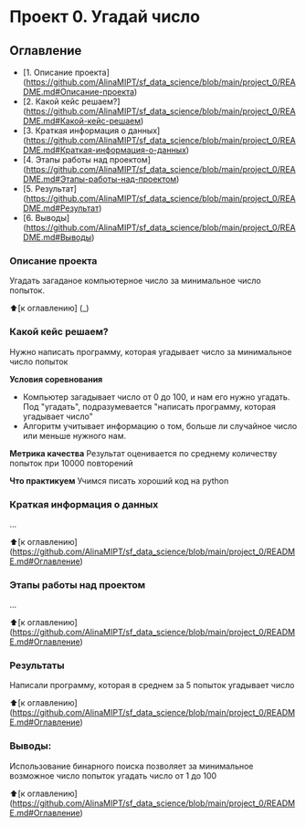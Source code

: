 # Проект 0. Угадай число

## Оглавление

* [1. Описание проекта] (https://github.com/AlinaMIPT/sf_data_science/blob/main/project_0/README.md#Описание-проекта)
* [2. Какой кейс решаем?] (https://github.com/AlinaMIPT/sf_data_science/blob/main/project_0/README.md#Какой-кейс-решаем)
* [3. Краткая информация о данных] (https://github.com/AlinaMIPT/sf_data_science/blob/main/project_0/README.md#Краткая-информация-о-данных)  
* [4. Этапы работы над проектом] (https://github.com/AlinaMIPT/sf_data_science/blob/main/project_0/README.md#Этапы-работы-над-проектом)
* [5. Результат] (https://github.com/AlinaMIPT/sf_data_science/blob/main/project_0/README.md#Результат)
* [6. Выводы] (https://github.com/AlinaMIPT/sf_data_science/blob/main/project_0/README.md#Выводы) 

### Описание проекта
Угадать загаданое компьютерное число за минимальное число попыток.

:arrow_up:[к оглавлению] (_)

### Какой кейс решаем?
Нужно написать программу, которая угадывает число за минимальное число попыток

**Условия соревнования**
- Компьютер загадывает число от 0 до 100, и нам его нужно угадать. Под "угадать", подразумевается "написать программу, которая угадывает число"
- Алгоритм учитывает информацию о том, больше ли случайное число или меньше нужного нам.

**Метрика качества**
Результат оценивается по среднему количеству попыток при 10000 повторений

**Что практикуем**
Учимся писать хороший код на python

### Краткая информация о данных
...

:arrow_up:[к оглавлению] (https://github.com/AlinaMIPT/sf_data_science/blob/main/project_0/README.md#Оглавление)

### Этапы работы над проектом
...

:arrow_up:[к оглавлению] (https://github.com/AlinaMIPT/sf_data_science/blob/main/project_0/README.md#Оглавление)

### Результаты
Написали программу, которая в среднем за 5 попыток угадывает число

:arrow_up:[к оглавлению] (https://github.com/AlinaMIPT/sf_data_science/blob/main/project_0/README.md#Оглавление)

### Выводы:

Использование бинарного поиска позволяет за минимальное возможное число попыток угадать число от 1 до 100 

:arrow_up:[к оглавлению] (https://github.com/AlinaMIPT/sf_data_science/blob/main/project_0/README.md#Оглавление)